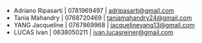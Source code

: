 *  Adriano Ripasarti | 0781969497 | adripasarti@gmail.com
*  Tania Mahandry | 0768720469 | taniamahandry24@gmail.com
*  YANG Jacqueline | 0767869968 | jacquelineyang13@gmail.com
*  LUCAS Ivan | 0638050211 | ivan.lucasreiner@gmail.com